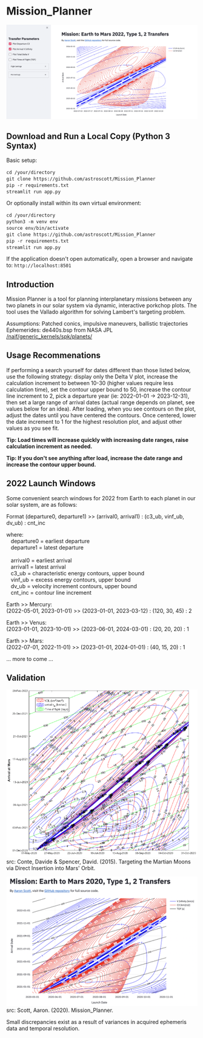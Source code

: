 # Mission_Planner

![Alt text](img/main_screenshot.png?raw=true)

## Download and Run a Local Copy (Python 3 Syntax)

Basic setup:

`cd /your/directory`<br>
`git clone https://github.com/astroscott/Mission_Planner`<br>
`pip -r requirements.txt`<br>
`streamlit run app.py`<br>

Or optionally install within its own virtual environment:

`cd /your/directory`<br>
`python3 -m venv env`<br>
`source env/bin/activate`<br>
`git clone https://github.com/astroscott/Mission_Planner`<br>
`pip -r requirements.txt`<br>
`streamlit run app.py`<br>

If the application doesn't open automatically, open a browser and navigate to:
`http://localhost:8501`

## Introduction
Mission Planner is a tool for planning interplanetary missions between any two planets in our solar system via dynamic, interactive porkchop plots. The tool uses the Vallado algorithm for solving Lambert's targeting problem.<br>

Assumptions: Patched conics, impulsive maneuvers, ballistic trajectories<br>
Ephemerides: de440s.bsp from NASA JPL [/naif/generic_kernels/spk/planets/](https://naif.jpl.nasa.gov/pub/naif/generic_kernels/spk/planets/)<br>

## Usage Recommenations
If performing a search yourself for dates different than those listed below, use the following strategy:
display only the Delta V plot, increase the calculation increment to between 10-30 (higher values require less calculation time), set the contour upper bound to 50, increase the contour line increment to 2, pick a departure year (ie: 2022-01-01 -> 2023-12-31), then set a large range of arrival dates (actual range depends on planet, 
see values below for an idea). After loading, when you see contours on the plot, adjust the dates until you 
have centered the contours. Once centered, lower the date increment to 1 for the highest resolution plot,
and adjust other values as you see fit.<br>

**Tip: Load times will increase quickly with increasing date ranges, raise calculation increment as needed.**

**Tip: If you don't see anything after load, increase the date range and increase the contour upper bound.**<br>

## 2022 Launch Windows

Some convenient search windows for 2022 from Earth to each planet in our solar system, are as follows:<br>

Format (departure0, departure1) >> (arrival0, arrival1) : (c3_ub, vinf_ub, dv_ub) : cnt_inc<br>

where:<br>
&nbsp;&nbsp;&nbsp;departure0 = earliest departure<br>
&nbsp;&nbsp;&nbsp;departure1 = latest departure<br><br>
&nbsp;&nbsp;&nbsp;arrival0 = earliest arrival<br>
&nbsp;&nbsp;&nbsp;arrival1 = latest arrival<br>
&nbsp;&nbsp;&nbsp;c3_ub = characteristic energy contours, upper bound<br>
&nbsp;&nbsp;&nbsp;vinf_ub = excess energy contours, upper bound<br>
&nbsp;&nbsp;&nbsp;dv_ub = velocity increment contours, upper bound<br>
&nbsp;&nbsp;&nbsp;cnt_inc = contour line increment<br>

Earth >> Mercury:<br>
(2022-05-01, 2023-01-01) >> (2023-01-01, 2023-03-12) : (120, 30, 45) : 2 <br>

Earth >> Venus:<br>
(2023-01-01, 2023-10-01) >> (2023-06-01, 2024-03-01) : (20, 20, 20) : 1 <br>

Earth >> Mars:<br>
(2022-07-01, 2022-11-01) >> (2023-01-01, 2024-01-01) : (40, 15, 20) : 1<br>

... more to come ...<br>

## Validation

![Alt text](img/conte_2020_porkchop.png?raw=true)<br>
src: Conte, Davide & Spencer, David. (2015). Targeting the Martian Moons via Direct Insertion into Mars' Orbit.<br>

![Alt text](img/validation_screenshot.png?raw=true)<br>
src: Scott, Aaron. (2020). Mission_Planner.<br>

Small discrepancies exist as a result of variances in acquired ephemeris data and temporal resolution.
